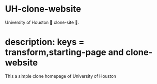 # UH-clone-website
University of Houston 🏫 clone-site 📝.

# description: keys = transform,starting-page and clone-website
This a simple clone homepage of University of Houston

